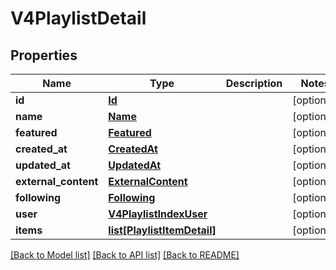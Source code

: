 # V4PlaylistDetail

## Properties
Name | Type | Description | Notes
------------ | ------------- | ------------- | -------------
**id** | [**Id**](Id.md) |  | [optional] 
**name** | [**Name**](Name.md) |  | [optional] 
**featured** | [**Featured**](Featured.md) |  | [optional] 
**created_at** | [**CreatedAt**](CreatedAt.md) |  | [optional] 
**updated_at** | [**UpdatedAt**](UpdatedAt.md) |  | [optional] 
**external_content** | [**ExternalContent**](ExternalContent.md) |  | [optional] 
**following** | [**Following**](Following.md) |  | [optional] 
**user** | [**V4PlaylistIndexUser**](V4PlaylistIndexUser.md) |  | [optional] 
**items** | [**list[PlaylistItemDetail]**](PlaylistItemDetail.md) |  | [optional] 

[[Back to Model list]](../README.md#documentation-for-models) [[Back to API list]](../README.md#documentation-for-api-endpoints) [[Back to README]](../README.md)


